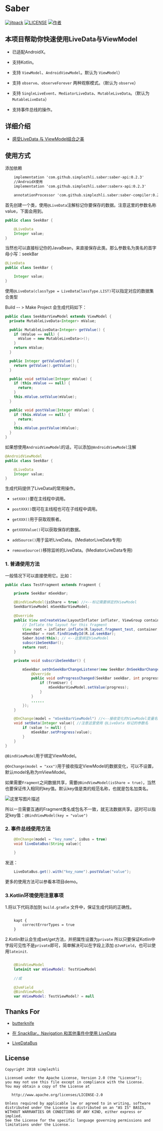 # Saber

[![jitpack](https://jitpack.io/v/simplezhli/saber.svg)](https://jitpack.io/#simplezhli/saber) [![LICENSE](https://img.shields.io/badge/license-Apache%202-blue.svg)](https://raw.githubusercontent.com/simplezhli/Saber/master/LICENSE) [![作者](https://img.shields.io/badge/%E4%BD%9C%E8%80%85-weilu-orange.svg)](http://blog.csdn.net/qq_17766199)

## 本项目帮助你快速使用LiveData与ViewModel

- 已适配AndroidX。

- 支持Kotlin。

- 支持 `ViewModel`、`AndroidViewModel`。默认为 `ViewModel`）

- 支持 `observe`、`observeForever` 两种观察模式。（默认为 `observe`）

- 支持 `SingleLiveEvent`、`MediatorLiveData`、`MutableLiveData`。（默认为 `MutableLiveData`）

- 支持事件总线的操作。

## 详细介绍

- [感受LiveData 与 ViewModel结合之美](https://blog.csdn.net/qq_17766199/article/details/80732836)

## 使用方式

添加依赖

```xml
    implementation 'com.github.simplezhli.saber:saber-api:0.2.3'
    //AndroidX使用
    implementation 'com.github.simplezhli.saber:saberx-api:0.2.3'

    annotationProcessor 'com.github.simplezhli.saber:saber-compiler:0.2.3'
```

首先创建一个类，使用`@LiveData`注解标记你要保存的数据。注意这里的参数名称value，下面会用到。
```java
public class SeekBar {

    @LiveData
    Integer value;
}
```

当然也可以直接标记你的JavaBean，来直接保存此类。那么参数名为类名的首字母小写：seekBar
```java
@LiveData
public class SeekBar {

    Integer value;
}
```

使用`@LiveData(classType = LiveDataClassType.LIST)`可以指定对应的数据集合类型

Build -- > Make Project 会生成代码如下：

```java
public class SeekBarViewModel extends ViewModel {
  private MutableLiveData<Integer> mValue;

  public MutableLiveData<Integer> getValue() {
    if (mValue == null) {
      mValue = new MutableLiveData<>();
    }
    return mValue;
  }

  public Integer getValueValue() {
    return getValue().getValue();
  }

  public void setValue(Integer mValue) {
    if (this.mValue == null) {
      return;
    }
    this.mValue.setValue(mValue);
  }

  public void postValue(Integer mValue) {
    if (this.mValue == null) {
      return;
    }
    this.mValue.postValue(mValue);
  }
}

```

如果想使用`AndroidViewModel`的话，可以添加`@AndroidViewModel`注解

```java
@AndroidViewModel
public class SeekBar {

    @LiveData
    Integer value;
}
```

生成代码提供了LiveData的常用操作。

- `setXXX()`要在主线程中调用。

- `postXXX()`既可在主线程也可在子线程中调用。

- `getXXX()`用于获取观察者。

- `getXXXValue()`可以获取保存的数据。

- `addSource()`用于监听LiveData。(MediatorLiveData专用)

- `removeSource()`移除监听的LiveData。(MediatorLiveData专用)

### 1. 普通使用方法

一般情况下可以直接使用它。比如：

```java
public class TestFragment extends Fragment {

    private SeekBar mSeekBar;

    @BindViewModel(isShare = true) //<--标记需要绑定的ViewModel
    SeekBarViewModel mSeekBarViewModel;
    
    @Override
    public View onCreateView(LayoutInflater inflater, ViewGroup container, Bundle savedInstanceState) {
        // Inflate the layout for this fragment
        View root = inflater.inflate(R.layout.fragment_test, container, false);
        mSeekBar = root.findViewById(R.id.seekBar);
        Saber.bind(this); // <--这里绑定ViewModel
        subscribeSeekBar();
        return root;
    }

    private void subscribeSeekBar() {

        mSeekBar.setOnSeekBarChangeListener(new SeekBar.OnSeekBarChangeListener() {
            @Override
            public void onProgressChanged(SeekBar seekBar, int progress, boolean fromUser) {
                if (fromUser) {
                    mSeekBarViewModel.setValue(progress);
                }
            }
			......
        });
    }

    @OnChange(model = "mSeekBarViewModel") //<--接收变化的ViewModel变量名
    void setData(Integer value){ //注意这里使用 @LiveData 标记的参数名
        if (value != null) {
            mSeekBar.setProgress(value);
        }
    }
}
```

`@BindViewModel`用于绑定ViewModel。

`@OnChange(model = "xxx")`用于接收指定ViewModel的数据变化，可以不设置，默认model名称为mViewModel。

如果需要`Fragment`之间数据共享，需要`@BindViewModel(isShare = true)`，当然也要保证传入相同的key值。默认key值是类的规范名称，也就是包名加类名。

![这里写图片描述](https://img-blog.csdn.net/20180619100304754?watermark/2/text/aHR0cHM6Ly9ibG9nLmNzZG4ubmV0L3FxXzE3NzY2MTk5/font/5a6L5L2T/fontsize/400/fill/I0JBQkFCMA==/dissolve/70)

所以一旦需要互通的Fragment类名或包名不一致，就无法数据共享。这时可以指定key值：`@BindViewModel(key = "value")`

### 2. 事件总线使用方法

```java
    @OnChange(model = "key_name", isBus = true)
    void liveDataBus(String value){
        
    }
```

发送：

```java
    LiveDataBus.get().with("key_name").postValue("value");
```


更多的使用方法可以参看本项目demo。

### 3.Kotlin环境使用注意事项

1.将以下代码添加到 `build.gradle` 文件中，保证生成代码的正确性。

```xml

    kapt {
        correctErrorTypes = true
    }

```

2.Kotlin默认会生成set/get方法，并把属性设置为`private` 所以只要保证Kotlin中字段可见性不是`private`即可，简单解决可以在字段上添加 `@JvmField`，也可以使用`lateinit`.

```kotlin

    @BindViewModel
    lateinit var mViewModel: TestViewModel
    
    //或
    
    @JvmField
    @BindViewModel
    var mViewModel: TestViewModel? = null
```

## Thanks For

- [butterknife](https://github.com/JakeWharton/butterknife)

- [在 SnackBar，Navigation 和其他事件中使用 LiveData](https://juejin.im/post/5b2b1b2cf265da5952314b63)

- [LiveDataBus](https://github.com/JeremyLiao/LiveDataBus)

## License

	Copyright 2018 simplezhli

    Licensed under the Apache License, Version 2.0 (the "License");
    you may not use this file except in compliance with the License.
    You may obtain a copy of the License at

       http://www.apache.org/licenses/LICENSE-2.0

    Unless required by applicable law or agreed to in writing, software
    distributed under the License is distributed on an "AS IS" BASIS,
    WITHOUT WARRANTIES OR CONDITIONS OF ANY KIND, either express or implied.
    See the License for the specific language governing permissions and
    limitations under the License.
